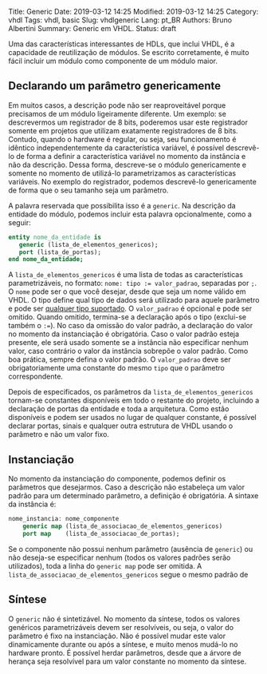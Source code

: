 Title: Generic
Date: 2019-03-12 14:25
Modified: 2019-03-12 14:25
Category: vhdl
Tags: vhdl, basic
Slug: vhdlgeneric
Lang: pt_BR
Authors: Bruno Albertini
Summary: Generic em VHDL.
Status: draft

Uma das características interessantes de HDLs, que inclui VHDL, é a capacidade de reutilização de módulos. Se escrito corretamente, é muito fácil incluir um módulo como componente de um módulo maior.

## Declarando um parâmetro genericamente

Em muitos casos, a descrição pode não ser reaproveitável porque precisamos de um módulo ligeiramente diferente. Um exemplo: se descrevermos um registrador de 8 bits, poderemos usar este registrador somente em projetos que utilizam exatamente registradores de 8 bits. Contudo, quando o hardware é regular, ou seja, seu funcionamento é idêntico independentemente da característica variável, é possível descrevê-lo de forma a definir a característica variável no momento da instância e não da descrição. Dessa forma, descreve-se o módulo genericamente e somente no momento de utilizá-lo parametrizamos as características variáveis. No exemplo do registrador, podemos descrevê-lo genericamente de forma que o seu tamanho seja um parâmetro.

A palavra reservada que possibilita isso é a `generic`. Na descrição da entidade do módulo, podemos incluir esta palavra opcionalmente, como a seguir:
```vhdl
entity nome_da_entidade is
   generic (lista_de_elementos_genericos);
   port (lista_de_portas);
end nome_da_entidade;
```

A `lista_de_elementos_genericos` é uma lista de todas as características parametrizáveis, no formato: `nome: tipo := valor_padrao`, separadas por `;`. O `nome` pode ser o que você desejar, desde que seja um nome válido em VHDL. O tipo define qual tipo de dados será utilizado para aquele parâmetro e pode ser [qualquer tipo suportado]({filename}../vhdl/tiposdedadosbasicos.md). O `valor_padrao` é opcional e pode ser omitido. Quando omitido, termina-se a declaração após o tipo (exclui-se também o `:=`). No caso da omissão do valor padrão, a declaração do valor no momento da instanciação é obrigatória. Caso o valor padrão esteja presente, ele será usado somente se a instância não especificar nenhum valor, caso contrário o valor da instância sobrepõe o valor padrão. Como boa prática, sempre defina o valor padrão. O `valor_padrao` deve ser obrigatoriamente uma constante do mesmo `tipo` que o parâmetro correspondente.

Depois de especificados, os parâmetros da `lista_de_elementos_genericos` tornam-se constantes disponíveis em todo o restante do projeto, incluindo a declaração de portas da entidade e toda a arquitetura. Como estão disponíveis e podem ser usados no lugar de qualquer constante, é possível declarar portas, sinais e qualquer outra estrutura de VHDL usando o parâmetro e não um valor fixo.

## Instanciação

No momento da instanciação do componente, podemos definir os parâmetros que desejarmos. Caso a descrição não estabeleça um valor padrão para um determinado parâmetro, a definição é obrigatória. A sintaxe da instância é:

```vhdl
nome_instancia: nome_componente
	generic map (lista_de_associacao_de_elementos_genericos)
	port map    (lista_de_associacao_de_portas);
```

Se o componente não possui nenhum parâmetro (ausência de `generic`) ou não deseja-se especificar nenhum (todos os valores padrões serão utilizados), toda a linha do `generic map` pode ser omitida. A `lista_de_associacao_de_elementos_genericos` segue o mesmo padrão de


## Síntese
O `generic` não é sintetizável. No momento da síntese, todos os valores genéricos parametrizáveis devem ser resolvíveis, ou seja, o valor do parâmetro é fixo na instanciação. Não é possível mudar este valor dinamicamente durante ou após a síntese, e muito menos mudá-lo no hardware pronto. É possível herdar parâmetros, desde que a árvore de herança seja resolvível para um valor constante no momento da síntese.

<!-- Utilização para debug ou tempo (nao sintetizavel) -->
